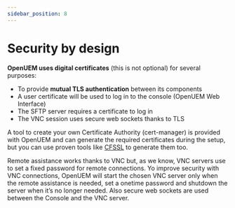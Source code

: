 ```yaml
---
sidebar_position: 8
---
```


# Security by design

**OpenUEM uses digital certificates** (this is not optional) for several purposes:

- To provide **mutual TLS authentication** between its components
- A user certificate will be used to log in to the console (OpenUEM Web Interface)
- The SFTP server requires a certificate to log in
- The VNC session uses secure web sockets thanks to TLS

A tool to create your own Certificate Authority (cert-manager) is provided with OpenUEM and can generate the required certificates during the setup, but you can use proven tools like [CFSSL](https://github.com/cloudflare/cfssl) to generate them too.

Remote assistance works thanks to VNC but, as we know, VNC servers use to set a fixed password for remote connections. Yo improve security with VNC connections, OpenUEM will start the chosen VNC server only when the remote assistance is needed, set a onetime password and shutdown the server when it’s no longer needed. Also secure web sockets are used between the Console and the VNC server.
